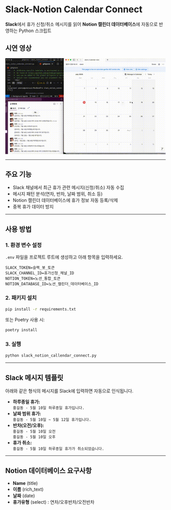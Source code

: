 # Slack-Notion Calendar Connect

**Slack**에서 휴가 신청/취소 메시지를 읽어 **Notion 캘린더 데이터베이스**에 자동으로 반영하는 Python 스크립트

## 시연 영상
![시연영상](./snconnect_play.gif)

---

## 주요 기능

- Slack 채널에서 최근 휴가 관련 메시지(신청/취소) 자동 수집
- 메시지 패턴 분석(연차, 반차, 날짜 범위, 취소 등)
- Notion 캘린더 데이터베이스에 휴가 정보 자동 등록/삭제
- 중복 휴가 데이터 방지

---

## 사용 방법

### 1. 환경 변수 설정

`.env` 파일을 프로젝트 루트에 생성하고 아래 항목을 입력하세요.

```env
SLACK_TOKEN=슬랙_봇_토큰
SLACK_CHANNEL_ID=휴가신청_채널_ID
NOTION_TOKEN=노션_통합_토큰
NOTION_DATABASE_ID=노션_캘린더_데이터베이스_ID
```

### 2. 패키지 설치

```bash
pip install -r requirements.txt
```
또는 Poetry 사용 시:
```bash
poetry install
```

### 3. 실행

```bash
python slack_notion_callendar_connect.py
```

---

## Slack 메시지 템플릿

아래와 같은 형식의 메시지를 Slack에 입력하면 자동으로 인식됩니다.

- **하루종일 휴가:**  
  `홍길동 - 5월 10일 하루종일 휴가입니다.`
- **날짜 범위 휴가:**  
  `홍길동 - 5월 10일 ~ 5월 12일 휴가입니다.`
- **반차(오전/오후):**  
  `홍길동 - 5월 10일 오전`  
  `홍길동 - 5월 10일 오후`
- **휴가 취소:**  
  `홍길동 - 5월 10일 하루종일 휴가가 취소되었습니다.`

---

## Notion 데이터베이스 요구사항

- **Name** (title)
- **이름** (rich_text)
- **날짜** (date)
- **휴가유형** (select) : 연차/오후반차/오전반차
